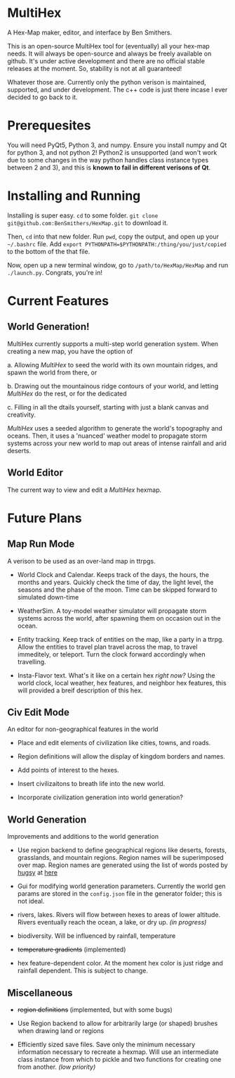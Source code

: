 # MultiHex
A Hex-Map maker, editor, and interface by Ben Smithers.

This is an open-source MultiHex tool for (eventually) all your hex-map needs. 
It will always be open-source and always be freely available on github.
It's under active development and there are no official stable releases at the moment.
So, stability is not at all guaranteed! 

Whatever those are. 
Currently only the python verison is maintained, supported, and under development. 
The c++ code is just there incase I ever decided to go back to it. 


# Prerequesites

You will need PyQt5, Python 3, and numpy.
Ensure you install numpy and Qt for python 3, and not python 2! 
Python2 is unsupported (and won't work due to some changes in the way python handles class instance types between 2 and 3), and this is **known to fail in different verisons of Qt**.

# Installing and Running

Installing is super easy. `cd` to some folder. `git clone git@github.com:BenSmithers/HexMap.git` to download it.

Then, `cd` into that new folder. Run `pwd`, copy the output, and open up your `~/.bashrc` file.
Add `export PYTHONPATH=$PYTHONPATH:/thing/you/just/copied` to the bottom of the that file. 

Now, open up a new terminal window, go to `/path/to/HexMap/HexMap` and run `./launch.py`. Congrats, you're in!

# Current Features

## World Generation! 

MultiHex currently supports a multi-step world generation system. 
When creating a new map, you have the option of 

a. Allowing *MultiHex* to seed the world with its own mountain ridges, and spawn the world from there, or

b. Drawing out the mountainous ridge contours of your world, and letting *MultiHex* do the rest, or for the dedicated

c. Filling in all the dtails yourself, starting with just a blank canvas and creativity.

*MultiHex* uses a seeded algorithm to generate the world's topography and oceans. 
Then, it uses a 'nuanced' weather model to propagate storm systems across your new world to map out areas of intense rainfall and arid deserts. 

## World Editor

The current way to view and edit a *MultiHex* hexmap. 

# Future Plans

## Map Run Mode

A verison to be used as an over-land map in ttrpgs. 

* World Clock and Calendar. 
Keeps track of the days, the hours, the months and years. 
Quickly check the time of day, the light level, the seasons and the phase of the moon.
Time can be skipped forward to simulated down-time

* WeatherSim. 
A toy-model weather simulator will propagate storm systems across the world, after spawning them on occasion out in the ocean. 

* Entity tracking. Keep track of entities on the map, like a party in a ttrpg.
Allow the entities to travel plan travel across the map, to travel immeditely, or teleport. 
Turn the clock forward accordingly when travelling.

* Insta-Flavor text. What's it like on a certain hex *right now?* Using the world clock, local weather, hex features, and neighbor hex features, this will provided a breif description of this hex. 

## Civ Edit Mode

An editor for non-geographical features in the world

* Place and edit elements of civilization like cities, towns, and roads. 

* Region definitions will allow the display of kingdom borders and names. 

* Add points of interest to the hexes.

* Insert civilizaitons to breath life into the new world. 

* Incorporate civilization generation into world generation? 

## World Generation

Improvements and additions to the world generation

* Use region backend to define geographical regions like deserts, forests, grasslands, and mountain regions. 
Region names will be superimposed over map. 
Region names are generated using the list of words posted by [hugsy](https://gist.github.com/hugsy) at [here](https://gist.github.com/hugsy/8910dc78d208e40de42deb29e62df913)

* Gui for modifying world generation parameters. Currently the world gen params are stored in the `config.json` file in the generator folder; this is not ideal. 

* rivers, lakes.
Rivers will flow between hexes to areas of lower altitude. Rivers eventually reach the ocean, a lake, or dry up. _(in progress)_

* biodiversity. Will be influenced by rainfall, temperature 

* ~~temperature gradients~~ (implemented)

* hex feature-dependent color.
At the moment hex color is just ridge and rainfall dependent. 
This is subject to change. 

## Miscellaneous

* ~~region definitions~~ (implemented, but with some bugs)

* Use Region backend to allow for arbitrarily large (or shaped) brushes when drawing land or regions

* Efficiently sized save files.
Save only the minimum necessary information necessary to recreate a hexmap.
Will use an intermediate class instance from which to pickle and two functions for creating one from another. _(low priority)_
